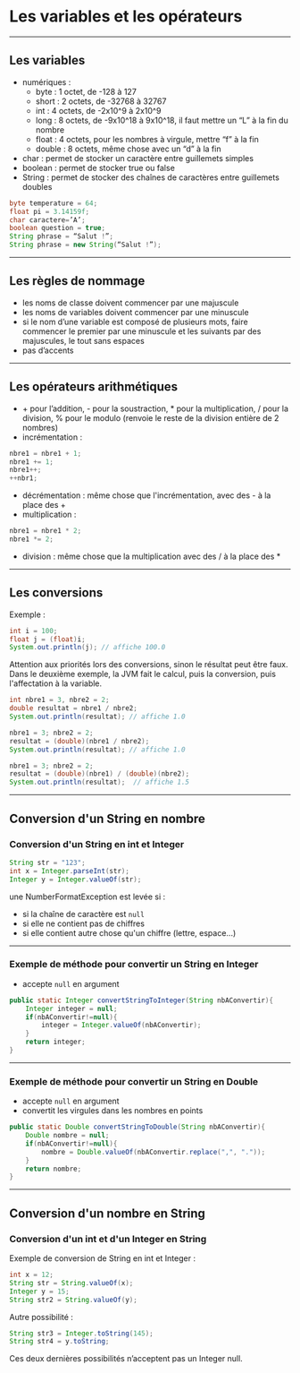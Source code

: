# Les variables et les opérateurs

----

## Les variables
* numériques :
	* byte : 1 octet, de -128 à 127
	* short : 2 octets, de -32768 à 32767
	* int : 4 octets, de -2x10^9 à 2x10^9
	* long : 8 octets, de -9x10^18 à 9x10^18, il faut mettre un “L” à la fin du nombre
	* float : 4 octets, pour les nombres à virgule, mettre “f” à la fin
	* double : 8 octets, même chose avec un “d” à la fin
* char : permet de stocker un caractère entre guillemets simples
* boolean : permet de stocker true ou false
* String : permet de stocker des chaînes de caractères entre guillemets doubles
```java
byte temperature = 64;
float pi = 3.14159f;
char caractere=’A’;
boolean question = true;
String phrase = “Salut !”;
String phrase = new String(“Salut !”);
```

----

## Les règles de nommage

- les noms de classe doivent commencer par une majuscule
- les noms de variables doivent commencer par une minuscule
- si le nom d’une variable est composé de plusieurs mots, faire commencer le premier par une minuscule et les suivants par des majuscules, le tout sans espaces
- pas d’accents

----

## Les opérateurs arithmétiques

- \+ pour l’addition, - pour la soustraction, * pour la multiplication, / pour la division, % pour le modulo (renvoie le reste de la division entière de 2 nombres)
- incrémentation :
```java
nbre1 = nbre1 + 1;
nbre1 += 1;
nbre1++;
++nbr1;
```
- décrémentation : même chose que l'incrémentation, avec des - à la place des +
- multiplication :
```java
nbre1 = nbre1 * 2;
nbre1 *= 2;
```
- division : même chose que la multiplication avec des / à la place des *

----

## Les conversions

Exemple :
```java
int i = 100;
float j = (float)i;
System.out.println(j); // affiche 100.0
```
Attention aux priorités lors des conversions, sinon le résultat peut être faux. Dans le deuxième exemple, la JVM fait le calcul, puis la conversion, puis l'affectation à la variable.
```java
int nbre1 = 3, nbre2 = 2;
double resultat = nbre1 / nbre2;
System.out.println(resultat); // affiche 1.0

nbre1 = 3; nbre2 = 2;
resultat = (double)(nbre1 / nbre2);
System.out.println(resultat); // affiche 1.0

nbre1 = 3; nbre2 = 2;
resultat = (double)(nbre1) / (double)(nbre2);
System.out.println(resultat);  // affiche 1.5
```

----

## Conversion d'un String en nombre

### Conversion d'un String en int et Integer

```java
String str = "123";
int x = Integer.parseInt(str);
Integer y = Integer.valueOf(str);
```
une NumberFormatException est levée si :
* si la chaîne de caractère est `null`
* si elle ne contient pas de chiffres
* si elle contient autre chose qu'un chiffre (lettre, espace...)

----

### Exemple de méthode pour convertir un String en Integer
 * accepte `null` en argument

```java
public static Integer convertStringToInteger(String nbAConvertir){
	Integer integer = null;
	if(nbAConvertir!=null){
		integer = Integer.valueOf(nbAConvertir);			
	}
	return integer;
}
```

----

### Exemple de méthode pour convertir un String en Double
 * accepte `null` en argument
 * convertit les virgules dans les nombres en points

```java
public static Double convertStringToDouble(String nbAConvertir){
	Double nombre = null;
	if(nbAConvertir!=null){
		nombre = Double.valueOf(nbAConvertir.replace(",", "."));
	}
	return nombre;
}
```

----

## Conversion d'un nombre en String

### Conversion d'un int et d'un Integer en String

Exemple de conversion de String en int et Integer :
```java
int x = 12;
String str = String.valueOf(x);
Integer y = 15;
String str2 = String.valueOf(y);
```
Autre possibilité :
```java
String str3 = Integer.toString(145);
String str4 = y.toString;
```
Ces deux dernières possibilités n’acceptent pas un Integer null.
